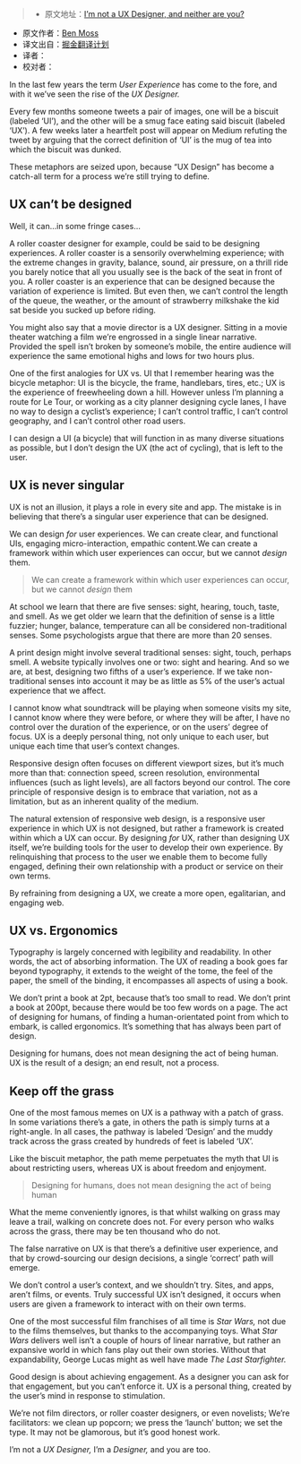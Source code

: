 > * 原文地址：[I’m not a UX Designer, and neither are you?](http://www.webdesignerdepot.com/2016/08/im-not-a-ux-designer-and-neither-are-you/)
* 原文作者：[Ben Moss](http://www.webdesignerdepot.com/author/Ben-Moss/)
* 译文出自：[掘金翻译计划](https://github.com/xitu/gold-miner)
* 译者： 
* 校对者： 

In the last few years the term *User Experience* has come to the fore, and with it we’ve seen the rise of the *UX Designer.*

Every few months someone tweets a pair of images, one will be a biscuit (labeled ‘UI’), and the other will be a smug face eating said biscuit (labeled ‘UX’). A few weeks later a heartfelt post will appear on Medium refuting the tweet by arguing that the correct definition of ‘UI’ is the mug of tea into which the biscuit was dunked.

These metaphors are seized upon, because “UX Design” has become a catch-all term for a process we’re still trying to define.

## UX can’t be designed

Well, it can…in some fringe cases…

A roller coaster designer for example, could be said to be designing experiences. A roller coaster is a sensorily overwhelming experience; with the extreme changes in gravity, balance, sound, air pressure, on a thrill ride you barely notice that all you usually see is the back of the seat in front of you. A roller coaster is an experience that can be designed because the variation of experience is limited. But even then, we can’t control the length of the queue, the weather, or the amount of strawberry milkshake the kid sat beside you sucked up before riding.

You might also say that a movie director is a UX designer. Sitting in a movie theater watching a film we’re engrossed in a single linear narrative. Provided the spell isn’t broken by someone’s mobile, the entire audience will experience the same emotional highs and lows for two hours plus.

One of the first analogies for UX vs. UI that I remember hearing was the bicycle metaphor: UI is the bicycle, the frame, handlebars, tires, etc.; UX is the experience of freewheeling down a hill. However unless I’m planning a route for Le Tour, or working as a city planner designing cycle lanes, I have no way to design a cyclist’s experience; I can’t control traffic, I can’t control geography, and I can’t control other road users.

I can design a UI (a bicycle) that will function in as many diverse situations as possible, but I don’t design the UX (the act of cycling), that is left to the user.

## UX is never singular

UX is not an illusion, it plays a role in every site and app. The mistake is in believing that there’s a singular user experience that can be designed.

We can design *for* user experiences. We can create clear, and functional UIs, engaging micro-interaction, empathic content.We can create a framework within which user experiences can occur, but we cannot *design* them.

> We can create a framework within which user experiences can occur, but we cannot *design* them

At school we learn that there are five senses: sight, hearing, touch, taste, and smell. As we get older we learn that the definition of sense is a little fuzzier; hunger, balance, temperature can all be considered non-traditional senses. Some psychologists argue that there are more than 20 senses.

A print design might involve several traditional senses: sight, touch, perhaps smell. A website typically involves one or two: sight and hearing. And so we are, at best, designing two fifths of a user’s experience. If we take non-traditional senses into account it may be as little as 5% of the user’s actual experience that we affect.

I cannot know what soundtrack will be playing when someone visits my site, I cannot know where they were before, or where they will be after, I have no control over the duration of the experience, or on the users’ degree of focus. UX is a deeply personal thing, not only unique to each user, but unique each time that user’s context changes.

Responsive design often focuses on different viewport sizes, but it’s much more than that: connection speed, screen resolution, environmental influences (such as light levels), are all factors beyond our control. The core principle of responsive design is to embrace that variation, not as a limitation, but as an inherent quality of the medium.

The natural extension of responsive web design, is a responsive user experience in which UX is not designed, but rather a framework is created within which a UX can occur. By designing *for* UX, rather than designing UX itself, we’re building tools for the user to develop their own experience. By relinquishing that process to the user we enable them to become fully engaged, defining their own relationship with a product or service on their own terms.

By refraining from designing a UX, we create a more open, egalitarian, and engaging web.

## UX vs. Ergonomics

Typography is largely concerned with legibility and readability. In other words, the act of absorbing information. The UX of reading a book goes far beyond typography, it extends to the weight of the tome, the feel of the paper, the smell of the binding, it encompasses all aspects of using a book.

We don’t print a book at 2pt, because that’s too small to read. We don’t print a book at 200pt, because there would be too few words on a page. The act of designing for humans, of finding a human-orientated point from which to embark, is called ergonomics. It’s something that has always been part of design.

Designing for humans, does not mean designing the act of being human. UX is the result of a design; an end result, not a process.

## Keep off the grass

One of the most famous memes on UX is a pathway with a patch of grass. In some variations there’s a gate, in others the path is simply turns at a right-angle. In all cases, the pathway is labeled ‘Design’ and the muddy track across the grass created by hundreds of feet is labeled ‘UX’.

Like the biscuit metaphor, the path meme perpetuates the myth that UI is about restricting users, whereas UX is about freedom and enjoyment.

> Designing for humans, does not mean designing the act of being human

What the meme conveniently ignores, is that whilst walking on grass may leave a trail, walking on concrete does not. For every person who walks across the grass, there may be ten thousand who do not.

The false narrative on UX is that there’s a definitive user experience, and that by crowd-sourcing our design decisions, a single ‘correct’ path will emerge.

We don’t control a user’s context, and we shouldn’t try. Sites, and apps, aren’t films, or events. Truly successful UX isn’t designed, it occurs when users are given a framework to interact with on their own terms.

One of the most successful film franchises of all time is *Star Wars,* not due to the films themselves, but thanks to the accompanying toys. What *Star Wars* delivers well isn’t a couple of hours of linear narrative, but rather an expansive world in which fans play out their own stories. Without that expandability, George Lucas might as well have made *The Last Starfighter.*

Good design is about achieving engagement. As a designer you can ask for that engagement, but you can’t enforce it. UX is a personal thing, created by the user’s mind in response to stimulation.

We’re not film directors, or roller coaster designers, or even novelists; We’re facilitators: we clean up popcorn; we press the ‘launch’ button; we set the type. It may not be glamorous, but it’s good honest work.

I’m not a *UX Designer,* I’m a *Designer,* and you are too.
